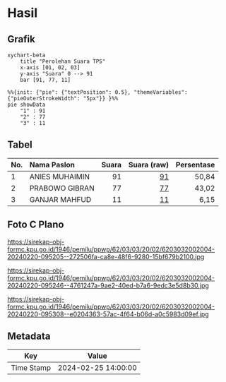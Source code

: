 # Hasil

## Grafik

```mermaid
xychart-beta
    title "Perolehan Suara TPS"
    x-axis [01, 02, 03]
    y-axis "Suara" 0 --> 91
    bar [91, 77, 11]
```

```mermaid
%%{init: {"pie": {"textPosition": 0.5}, "themeVariables": {"pieOuterStrokeWidth": "5px"}} }%%
pie showData
    "1" : 91
    "2" : 77
    "3" : 11
```

## Tabel

| No. | Nama Paslon    | Suara | Suara (raw) | Persentase |
|:--- |:-------------- | -----:| -----------:| ----------:|
| 1   | ANIES MUHAIMIN | 91    | [91][p-1]   | 50,84      |
| 2   | PRABOWO GIBRAN | 77    | [77][p-2]   | 43,02      |
| 3   | GANJAR MAHFUD  | 11    | [11][p-3]   | 6,15       |


[p-1]: https://github.com/gigit-pemilu/pemilu-2024-62-kalimantan-tengah/blob/main/pilpres/hitung-suara/sub/62-kalimantan-tengah/sub/03-kapuas/sub/03-kapuas-timur/sub/2002-anjir-serapat-tengah/sub/004-tps/sub/paslon-1.txt
[p-2]: https://github.com/gigit-pemilu/pemilu-2024-62-kalimantan-tengah/blob/main/pilpres/hitung-suara/sub/62-kalimantan-tengah/sub/03-kapuas/sub/03-kapuas-timur/sub/2002-anjir-serapat-tengah/sub/004-tps/sub/paslon-2.txt
[p-3]: https://github.com/gigit-pemilu/pemilu-2024-62-kalimantan-tengah/blob/main/pilpres/hitung-suara/sub/62-kalimantan-tengah/sub/03-kapuas/sub/03-kapuas-timur/sub/2002-anjir-serapat-tengah/sub/004-tps/sub/paslon-3.txt

## Foto C Plano

https://sirekap-obj-formc.kpu.go.id/1946/pemilu/ppwp/62/03/03/20/02/6203032002004-20240220-095205--272506fa-ca8e-48f6-9280-15bf679b2100.jpg

https://sirekap-obj-formc.kpu.go.id/1946/pemilu/ppwp/62/03/03/20/02/6203032002004-20240220-095246--4761247a-9ae2-40ed-b7a6-9edc3e5d8b30.jpg

https://sirekap-obj-formc.kpu.go.id/1946/pemilu/ppwp/62/03/03/20/02/6203032002004-20240220-095308--e0204363-57ac-4f64-b06d-a0c5983d09ef.jpg


## Metadata

| Key        | Value               |
| ---------- | ------------------- |
| Time Stamp | 2024-02-25 14:00:00 |



